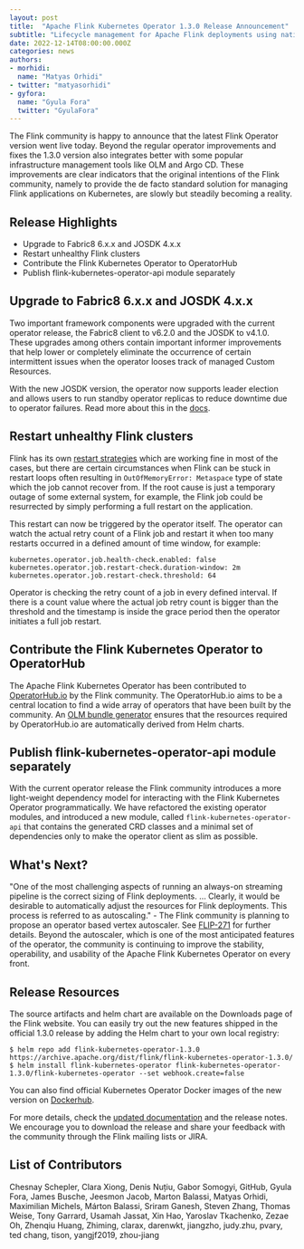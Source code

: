 ```yaml
---
layout: post
title:  "Apache Flink Kubernetes Operator 1.3.0 Release Announcement"
subtitle: "Lifecycle management for Apache Flink deployments using native Kubernetes tooling"
date: 2022-12-14T08:00:00.000Z
categories: news
authors:
- morhidi:
  name: "Matyas Orhidi"
- twitter: "matyasorhidi"
- gyfora:
  name: "Gyula Fora"
  twitter: "GyulaFora"
---
```

The Flink community is happy to announce that the latest Flink Operator version went live today. Beyond the regular operator improvements and fixes the 1.3.0 version also integrates better with some popular infrastructure management tools like OLM and Argo CD. These improvements are clear indicators that the original intentions of the Flink community, namely to provide the de facto standard solution for managing Flink applications on Kubernetes, are slowly but steadily becoming a reality.

## Release Highlights
 * Upgrade to Fabric8 6.x.x and JOSDK 4.x.x
 * Restart unhealthy Flink clusters
 * Contribute the Flink Kubernetes Operator to OperatorHub
 * Publish flink-kubernetes-operator-api module separately
## Upgrade to Fabric8 6.x.x and JOSDK 4.x.x
Two important framework components were upgraded with the current operator release, the Fabric8 client to v6.2.0 and the JOSDK to v4.1.0. These upgrades among others contain important informer improvements that help lower or completely eliminate the occurrence of certain intermittent issues when the operator looses track of managed Custom Resources.

With the new JOSDK version, the operator now supports leader election and allows users to run standby operator replicas to reduce downtime due to operator failures. Read more about this in the [docs](https://nightlies.apache.org/flink/flink-kubernetes-operator-docs-release-1.3/docs/operations/configuration/#leader-election-and-high-availability).
## Restart unhealthy Flink clusters
Flink has its own [restart strategies](https://nightlies.apache.org/flink/flink-docs-master/docs/ops/state/task_failure_recovery/#restart-strategies) which are working fine in most of the cases, but there are certain circumstances when Flink can be stuck in restart loops often resulting in `OutOfMemoryError: Metaspace` type of state which the job cannot recover from. If the root cause is just a temporary outage of some external system, for example, the Flink job could be resurrected by simply performing a full restart on the application.

This restart can now be triggered by the operator itself. The operator can watch the actual retry count of a Flink job and restart it when too many restarts occurred in a defined amount of time window, for example:
```properties
kubernetes.operator.job.health-check.enabled: false
kubernetes.operator.job.restart-check.duration-window: 2m
kubernetes.operator.job.restart-check.threshold: 64
```
Operator is checking the retry count of a job in every defined interval. If there is a count value where the actual job retry count is bigger than the threshold and the timestamp is inside the grace period then the operator initiates a full job restart.
## Contribute the Flink Kubernetes Operator to OperatorHub
The Apache Flink Kubernetes Operator has been contributed to [OperatorHub.io](https://operatorhub.io/operator/flink-kubernetes-operator) by the Flink community. The OperatorHub.io aims to be a central location to find a wide array of operators that have been built by the community. An [OLM bundle generator](https://github.com/apache/flink-kubernetes-operator/tree/main/tools/olm) ensures that the resources required by OperatorHub.io are automatically derived from Helm charts.
## Publish flink-kubernetes-operator-api module separately
With the current operator release the Flink community introduces a more light-weight dependency model for interacting with the Flink Kubernetes Operator programmatically. We have refactored the existing operator modules, and introduced a new module, called `flink-kubernetes-operator-api` that contains the generated CRD classes and a minimal set of dependencies only to make the operator client as slim as possible.
## What's Next?
"One of the most challenging aspects of running an always-on streaming pipeline is the correct sizing of Flink deployments. … Clearly, it would be desirable to automatically adjust the resources for Flink deployments. This process is referred to as autoscaling."  - The Flink community is planning to propose an operator based vertex autoscaler. See [FLIP-271](https://cwiki.apache.org/confluence/display/FLINK/FLIP-271%3A+Autoscaling) for further details. Beyond the autoscaler, which is one of the most anticipated features of the operator, the community is continuing to improve the stability, operability, and usability of the Apache Flink Kubernetes Operator on every front.
## Release Resources
The source artifacts and helm chart are available on the Downloads page of the Flink website. You can easily try out the new features shipped in the official 1.3.0 release by adding the Helm chart to your own local registry:
```
$ helm repo add flink-kubernetes-operator-1.3.0 https://archive.apache.org/dist/flink/flink-kubernetes-operator-1.3.0/
$ helm install flink-kubernetes-operator flink-kubernetes-operator-1.3.0/flink-kubernetes-operator --set webhook.create=false
```
You can also find official Kubernetes Operator Docker images of the new version on [Dockerhub](https://hub.docker.com/r/apache/flink-kubernetes-operator).

For more details, check the [updated documentation](https://nightlies.apache.org/flink/flink-kubernetes-operator-docs-release-1.3/) and the release notes. We encourage you to download the release and share your feedback with the community through the Flink mailing lists or JIRA.
## List of Contributors
Chesnay Schepler, Clara Xiong, Denis Nuțiu, Gabor Somogyi, GitHub, Gyula Fora, James Busche, Jeesmon Jacob, Marton Balassi, Matyas Orhidi, Maximilian Michels, Márton Balassi, Sriram Ganesh, Steven Zhang, Thomas Weise, Tony Garrard, Usamah Jassat, Xin Hao, Yaroslav Tkachenko, Zezae Oh, Zhenqiu Huang, Zhiming, clarax, darenwkt, jiangzho, judy.zhu, pvary, ted chang, tison, yangjf2019, zhou-jiang
